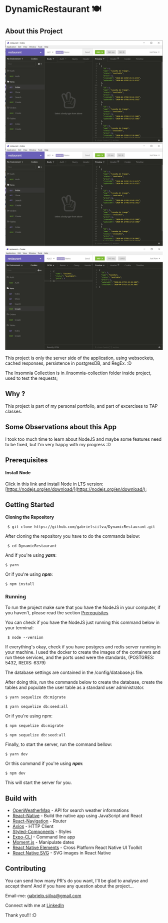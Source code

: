 # DynamicRestaurant 🍽


## About this Project

![WithoutCache](/assets/WithoutCache.jpeg)
![WithCache](/assets/WithCache.jpeg)
![CreateNewItem](/assets/CreateItem.jpeg)

This project is only the server side of the application, using websockets, cached responses, persistence in postgresDB, and RegEx. :D

The Insomnia Collection is in /insomnia-collection folder inside project, used to test the requests;

## Why ?

This project is part of my personal portfolio, and part of excercises to TAP classes.

## Some Observations about this App

I took too much time to learn about NodeJS and maybe some features need to be fixed, but I'm very happy with my progress :D

## Prerequisites

#### Install Node
Click in this link and install Node in LTS version: [https://nodejs.org/en/download/](https://nodejs.org/en/download/);

## Getting Started

**Cloning the Repository**

```
 $ git clone https://github.com/gabrielsiilva/DynamicRestaurant.git

```

After cloning the repository you have to do the commands below:

```
 $ cd DynamicRestaurant

```

And if you're using  _**yarn**_:

```
$ yarn

```

Or if you're using  _**npm**_:

```
$ npm install
```

### Running

To run the project make sure that you have the NodeJS in your computer, if you haven't, please read the section  [Prerequisites](https://github.com/gabrielsiilva/DynamicRestaurant/tree/master#prerequisites)

You can check if you have the NodeJS just running this command below in your terminal:

```
 $ node --version

```

If everything's okay, check if you have postgres and redis server running in your machine.
I used the docker to create the images of the containers and run these services,
and the ports used were the standards, (POSTGRES: 5432, REDIS: 6379)

The database settings are contained in the /config/database.js file.

After doing this, run the commands below to create the database, create the tables and populate the user table as a standard user administrator.

```
$ yarn sequelize db:migrate

```

```
$ yarn sequelize db:seed:all

```

Or if you're using npm:

```
$ npm sequelize db:migrate

```

```
$ npm sequelize db:seed:all

```

Finally, to start the server, run the command bellow:

```
$ yarn dev

```

Or this command if you're using  _**npm**_:

```
$ npm dev

```

This will start the server for you.


## Build with
- [OpenWeatherMap]([https://openweathermap.org/forecast5](https://openweathermap.org/forecast5)) - API for search weather informations
-   [React-Native](https://facebook.github.io/react-native/)  - Build the native app using JavaScript and React
-   [React-Navigation](https://reactnavigation.org/docs/en/getting-started.html)  - Router
- [Axios](https://github.com/axios/axios) - HTTP Client
- [Styled-Components](https://www.styled-components.com/) - Styles
- [Expo-CLI]([https://docs.expo.io/versions/latest/workflow/expo-cli/](https://docs.expo.io/versions/latest/workflow/expo-cli/)) - Command line app
- [Moment.js]([https://momentjs.com/](https://momentjs.com/)) - Manipulate dates
- [React Native Elements]([https://react-native-elements.github.io/react-native-elements/](https://react-native-elements.github.io/react-native-elements/)) - Cross Platform React Native UI Toolkit
- [React Native SVG]([https://github.com/react-native-community/react-native-svg](https://github.com/react-native-community/react-native-svg)) - SVG images in React Native


## Contributing

You can send how many PR's do you want, I'll be glad to analyse and accept them! And if you have any question about the project...

Email-me:  [gabrielp.siilva@gmail.com](mailto:gabrielp.siilva@gmail.com)

Connect with me at  [LinkedIn](https://www.linkedin.com/in/gabrielsiilva/)

Thank you!!! :D
